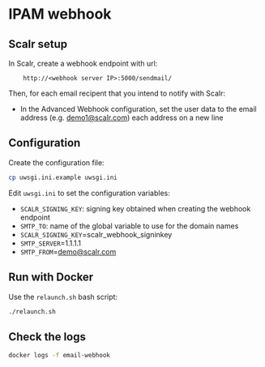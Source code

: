 # IPAM webhook

## Scalr setup

In Scalr, create a webhook endpoint with url:
```
    http://<webhook server IP>:5000/sendmail/
```

Then, for each email recipent that you intend to notify with Scalr:
 - In the Advanced Webhook configuration, set the user data to the email address (e.g. demo1@scalr.com) each address on a
   new line


## Configuration

Create the configuration file:
```bash
cp uwsgi.ini.example uwsgi.ini
```

Edit `uwsgi.ini` to set the configuration variables:

* `SCALR_SIGNING_KEY`: signing key obtained when creating the webhook endpoint
* `SMTP_TO`: name of the global variable to use for the domain names
* `SCALR_SIGNING_KEY`=scalr_webhook_signinkey
* `SMTP_SERVER`=1.1.1.1
* `SMTP_FROM`=demo@scalr.com

## Run with Docker

Use the `relaunch.sh` bash script:

```bash
./relaunch.sh
```


## Check the logs

```bash
docker logs -f email-webhook
```
